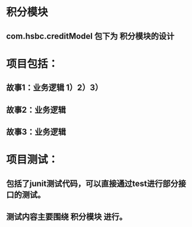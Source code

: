 # 积分模块
## com.hsbc.creditModel 包下为 积分模块的设计

# 项目包括：
## 故事1：业务逻辑 1）2）3）
## 故事2：业务逻辑
## 故事3：业务逻辑

# 项目测试：
## 包括了junit测试代码，可以直接通过test进行部分接口的测试。
## 测试内容主要围绕 积分模块 进行。
